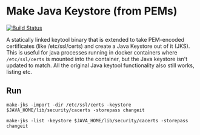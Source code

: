 # Make Java Keystore (from PEMs)

[![Build Status](https://travis-ci.org/bsycorp/make-jks.svg?branch=master)](https://travis-ci.org/bsycorp/make-jks)

A statically linked keytool binary that is extended to take PEM-encoded certificates (like /etc/ssl/certs) and create a Java Keystore out of it (JKS). This is useful for java processes running in docker containers where `/etc/ssl/certs` is mounted into the container, but the Java keystore isn't updated to match. All the original Java keytool functionality also still works, listing etc.

## Run

`make-jks -import -dir /etc/ssl/certs -keystore $JAVA_HOME/lib/security/cacerts -storepass changeit`

`make-jks -list -keystore $JAVA_HOME/lib/security/cacerts -storepass changeit`